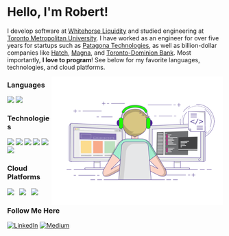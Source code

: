 # Hello, I'm Robert!

I develop software at <a href="https://www.whitehorseliquidity.com/">Whitehorse Liquidity</a> and studied engineering at <a href="https://www.torontomu.ca/">Toronto Metropolitan University</a>. I have worked as an engineer for over five years for startups such as <a href="https://patagona.ca/">Patagona Technologies</a>, as well as billion-dollar companies like <a href='https://hatch.com'>Hatch</a>, <a href='https://magna.com'>Magna</a>, and <a href="https://www.td.com/ca/en/about-td/">Toronto-Dominion Bank</a>. Most importantly, <b>I love to program</b>! See below for my favorite languages, technologies, and cloud platforms.

<img align="right" alt="GIF" src="https://raw.githubusercontent.com/devSouvik/devSouvik/master/gif3.gif" width="400"/>

### Languages
<img src = 'https://github.com/MarikIshtar007/MarikIshtar007/blob/master/images/python2.png' height='30'/> <img src= 'https://github.com/MarikIshtar007/MarikIshtar007/blob/master/images/js.svg' height='30'/>


 ### Technologies
<img src='https://upload.wikimedia.org/wikipedia/commons/3/39/Kubernetes_logo_without_workmark.svg' height='30'/> <img src='https://www.docker.com/wp-content/uploads/2022/03/vertical-logo-monochromatic.png' height='30'/> <img src='https://cdn4.iconfinder.com/data/icons/logos-3/600/React.js_logo-1024.png' height='30'/> <img src='https://upload.wikimedia.org/wikipedia/commons/thumb/9/95/Vue.js_Logo_2.svg/1024px-Vue.js_Logo_2.svg.png?20170919082558' height='28'/> <img src='https://upload.wikimedia.org/wikipedia/commons/3/38/Hadoop_logo_new.svg' height='30'/> <img src='https://upload.wikimedia.org/wikipedia/commons/f/f3/Apache_Spark_logo.svg' height='30'/>


### Cloud Platforms
<img src='https://cdn.worldvectorlogo.com/logos/amazon-web-services.svg' height='30'/> &nbsp; <img src='https://cdn.worldvectorlogo.com/logos/microsoft-azure-2.svg' height='25'/>  &nbsp; <img src='https://cdn.worldvectorlogo.com/logos/google-cloud-3.svg' height='25'/>

### Follow Me Here
<a href="https://www.linkedin.com/in/r-prater/" target="_blank"><img alt="LinkedIn" src="https://img.shields.io/badge/linkedin-%230077B5.svg?&style=for-the-badge&logo=linkedin&logoColor=white" /></a>
<a href="https://medium.com/@robcprater" target="_blank"><img alt="Medium" src="https://img.shields.io/badge/medium-%2312100E.svg?&style=for-the-badge&logo=medium&logoColor=white" /></a>
